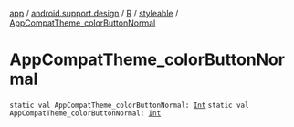 [app](../../../index.md) / [android.support.design](../../index.md) / [R](../index.md) / [styleable](index.md) / [AppCompatTheme_colorButtonNormal](./-app-compat-theme_color-button-normal.md)

# AppCompatTheme_colorButtonNormal

`static val AppCompatTheme_colorButtonNormal: `[`Int`](https://kotlinlang.org/api/latest/jvm/stdlib/kotlin/-int/index.html)
`static val AppCompatTheme_colorButtonNormal: `[`Int`](https://kotlinlang.org/api/latest/jvm/stdlib/kotlin/-int/index.html)